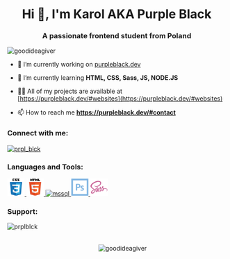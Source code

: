 <h1 align="center">Hi 👋, I'm Karol AKA Purple Black</h1>
<h3 align="center">A passionate frontend student from Poland</h3>

<p align="left"> <img src="https://komarev.com/ghpvc/?username=goodideagiver&label=Profile%20views&color=0e75b6&style=flat" alt="goodideagiver" /> </p>

- 🔭 I’m currently working on [purpleblack.dev](https://purpleblack.dev/)

- 🌱 I’m currently learning **HTML, CSS, Sass, JS, NODE.JS**

- 👨‍💻 All of my projects are available at [https://purpleblack.dev/#websites](https://purpleblack.dev/#websites)

- 📫 How to reach me **https://purpleblack.dev/#contact**

<h3 align="left">Connect with me:</h3>
<p align="left">
<a href="https://instagram.com/prpl_blck" target="blank"><img align="center" src="https://raw.githubusercontent.com/rahuldkjain/github-profile-readme-generator/master/src/images/icons/Social/instagram.svg" alt="prpl_blck" height="30" width="40" /></a>
</p>

<h3 align="left">Languages and Tools:</h3>
<p align="left"> <a href="https://www.w3schools.com/css/" target="_blank" rel="noreferrer"> <img src="https://raw.githubusercontent.com/devicons/devicon/master/icons/css3/css3-original-wordmark.svg" alt="css3" width="40" height="40"/> </a> <a href="https://www.w3.org/html/" target="_blank" rel="noreferrer"> <img src="https://raw.githubusercontent.com/devicons/devicon/master/icons/html5/html5-original-wordmark.svg" alt="html5" width="40" height="40"/> </a> <a href="https://www.microsoft.com/en-us/sql-server" target="_blank" rel="noreferrer"> <img src="https://www.svgrepo.com/show/303229/microsoft-sql-server-logo.svg" alt="mssql" width="40" height="40"/> </a> <a href="https://www.photoshop.com/en" target="_blank" rel="noreferrer"> <img src="https://raw.githubusercontent.com/devicons/devicon/master/icons/photoshop/photoshop-line.svg" alt="photoshop" width="40" height="40"/> </a> <a href="https://sass-lang.com" target="_blank" rel="noreferrer"> <img src="https://raw.githubusercontent.com/devicons/devicon/master/icons/sass/sass-original.svg" alt="sass" width="40" height="40"/> </a> </p>

<h3 align="left">Support:</h3>
<p><a href="https://ko-fi.com/prplblck"> <img align="left" src="https://cdn.ko-fi.com/cdn/kofi3.png?v=3" height="50" width="210" alt="prplblck" /></a></p><br><br>

<p><img align="center" src="https://github-readme-streak-stats.herokuapp.com?user=goodideagiver&theme=github-light&hide_border=true&date_format=j%2Fn%5B%2FY%5D&border=FFFFFF&background=FFFFFF&count_private=true" alt="goodideagiver" /></p>

